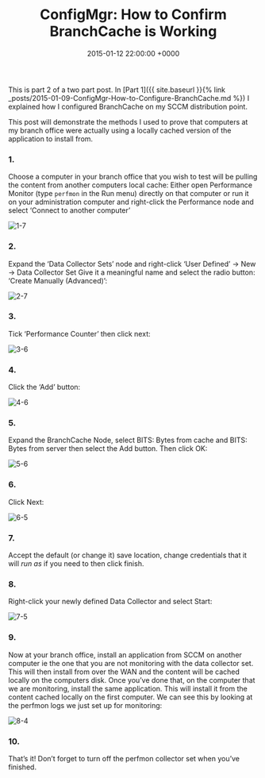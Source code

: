 ﻿---
layout: post
title:  "ConfigMgr: How to Confirm BranchCache is Working"
date:   2015-01-12 22:00:00 +0000
categories: ConfigMgr
tags: [branchcache,configmgr]
---

This is part 2 of a two part post.  In [Part 1]({{ site.baseurl }}{% link _posts/2015-01-09-ConfigMgr-How-to-Configure-BranchCache.md %}) I explained how I configured BranchCache on my SCCM distribution point.

This post will demonstrate the methods I used to prove that computers at my branch office were actually using a locally cached version of the application to install from.

### 1.
Choose a computer in your branch office that you wish to test will be pulling the content from another computers local cache:
Either open Performance Monitor (type ```perfmon``` in the Run menu) directly on that computer or run it on your administration computer and right-click the Performance node and select ‘Connect to another computer’

![1-7](/assets/images/1-7.PNG)

### 2.
Expand the ‘Data Collector Sets’ node and right-click ‘User Defined’ -> New -> Data Collector Set
Give it a meaningful name and select the radio button: ‘Create Manually (Advanced)’:

![2-7](/assets/images/2-7.PNG)

### 3.
Tick ‘Performance Counter’ then click next:

![3-6](/assets/images/3-6.PNG)

### 4.
Click the ‘Add’ button:

![4-6](/assets/images/4-6.PNG)

### 5.
Expand the BranchCache Node, select BITS: Bytes from cache and BITS: Bytes from server then select the Add button.  Then click OK:

![5-6](/assets/images/5-6.PNG)

### 6.
Click Next:

![6-5](/assets/images/6-5.PNG)

### 7.
Accept the default (or change it) save location, change credentials that it will *run as* if you need to then click finish.

### 8.
Right-click your newly defined Data Collector and select Start:

![7-5](/assets/images/7-5.PNG)

### 9.
Now at your branch office, install an application from SCCM on another computer ie the one that you are not monitoring with the data collector set.  This will then install from over the WAN and the content will be cached locally on the computers disk.  Once you’ve done that, on the computer that we are monitoring, install the same application.  This will install it from the content cached locally on the first computer.  We can see this by looking at the perfmon logs we just set up for monitoring:

![8-4](/assets/images/8-4.PNG)

### 10.
That’s it!   Don’t forget to turn off the perfmon collector set when you’ve finished.